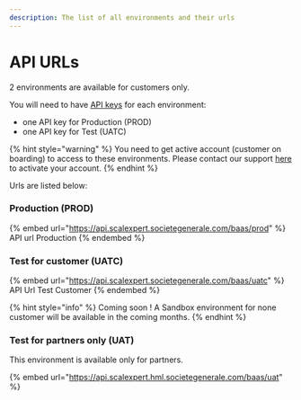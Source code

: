 ```yaml
---
description: The list of all environments and their urls
---
```


# API URLs

2 environments are available for customers only.&#x20;

You will need to have [API keys](../../developers-docs/readme/api-key.md) for each environment:&#x20;

* one API key for Production (PROD)
* one API key for Test (UATC)

{% hint style="warning" %}
You need to get active account (customer on boarding) to access to these environments. Please contact our support [here](https://e-commerce.societegenerale.com/app/fr/page/nous-contacter) to activate your account.&#x20;
{% endhint %}

Urls are listed below:

### Production (PROD)

{% embed url="https://api.scalexpert.societegenerale.com/baas/prod" %}
API url Production
{% endembed %}

### Test for customer (UATC)

{% embed url="https://api.scalexpert.societegenerale.com/baas/uatc" %}
API Url Test Customer
{% endembed %}

{% hint style="info" %}
Coming soon ! A Sandbox environment for none customer will be available in the coming months.&#x20;
{% endhint %}

### Test for partners only (UAT)

This environment is available only for partners.&#x20;

{% embed url="https://api.scalexpert.hml.societegenerale.com/baas/uat" %}
